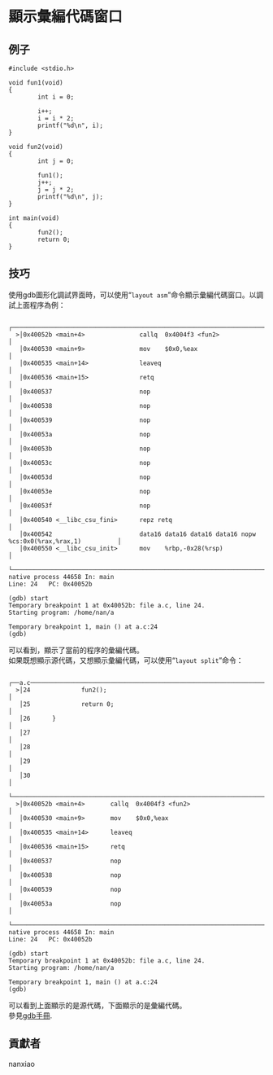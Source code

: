 # 顯示彙編代碼窗口
## 例子
	#include <stdio.h>
	
	void fun1(void)
	{
	        int i = 0;
	
	        i++;
	        i = i * 2;
	        printf("%d\n", i);
	}
	
	void fun2(void)
	{
	        int j = 0;
	
	        fun1();
	        j++;
	        j = j * 2;
	        printf("%d\n", j);
	}
	
	int main(void)
	{
	        fun2();
	        return 0;
	}


## 技巧
使用gdb圖形化調試界面時，可以使用“`layout asm`”命令顯示彙編代碼窗口。以調試上面程序為例：  

		    ┌───────────────────────────────────────────────────────────────────────────────────────────────┐
	  >│0x40052b <main+4>               callq  0x4004f3 <fun2>                                         │
	   │0x400530 <main+9>               mov    $0x0,%eax                                               │
	   │0x400535 <main+14>              leaveq                                                         │
	   │0x400536 <main+15>              retq                                                           │
	   │0x400537                        nop                                                            │
	   │0x400538                        nop                                                            │
	   │0x400539                        nop                                                            │
	   │0x40053a                        nop                                                            │
	   │0x40053b                        nop                                                            │
	   │0x40053c                        nop                                                            │
	   │0x40053d                        nop                                                            │
	   │0x40053e                        nop                                                            │
	   │0x40053f                        nop                                                            │
	   │0x400540 <__libc_csu_fini>      repz retq                                                      │
	   │0x400542                        data16 data16 data16 data16 nopw %cs:0x0(%rax,%rax,1)          │
	   │0x400550 <__libc_csu_init>      mov    %rbp,-0x28(%rsp)                                        │
	   └───────────────────────────────────────────────────────────────────────────────────────────────┘
	native process 44658 In: main                                               Line: 24   PC: 0x40052b
	
	(gdb) start
	Temporary breakpoint 1 at 0x40052b: file a.c, line 24.
	Starting program: /home/nan/a
	
	Temporary breakpoint 1, main () at a.c:24
	(gdb)

可以看到，顯示了當前的程序的彙編代碼。  
如果既想顯示源代碼，又想顯示彙編代碼，可以使用“`layout split`”命令：  

	   ┌──a.c──────────────────────────────────────────────────────────────────────────────────────────┐
	  >│24              fun2();                                                                        │
	   │25              return 0;                                                                      │
	   │26      }                                                                                      │
	   │27                                                                                             │
	   │28                                                                                             │
	   │29                                                                                             │
	   │30                                                                                             │
	   └───────────────────────────────────────────────────────────────────────────────────────────────┘
	  >│0x40052b <main+4>       callq  0x4004f3 <fun2>                                                 │
	   │0x400530 <main+9>       mov    $0x0,%eax                                                       │
	   │0x400535 <main+14>      leaveq                                                                 │
	   │0x400536 <main+15>      retq                                                                   │
	   │0x400537                nop                                                                    │
	   │0x400538                nop                                                                    │
	   │0x400539                nop                                                                    │
	   │0x40053a                nop                                                                    │
	   └───────────────────────────────────────────────────────────────────────────────────────────────┘
	native process 44658 In: main                                               Line: 24   PC: 0x40052b
	
	(gdb) start
	Temporary breakpoint 1 at 0x40052b: file a.c, line 24.
	Starting program: /home/nan/a
	
	Temporary breakpoint 1, main () at a.c:24
	(gdb)

可以看到上面顯示的是源代碼，下面顯示的是彙編代碼。  
參見[gdb手冊](https://sourceware.org/gdb/onlinedocs/gdb/TUI-Commands.html).

## 貢獻者

nanxiao
